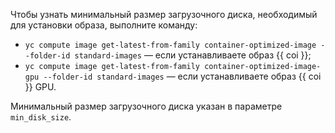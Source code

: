 Чтобы узнать минимальный размер загрузочного диска, необходимый для установки образа, выполните команду:
* `yc compute image get-latest-from-family container-optimized-image --folder-id standard-images` — если устанавливаете образ {{ coi }};
* `yc compute image get-latest-from-family container-optimized-image-gpu --folder-id standard-images` — если устанавливаете образ {{ coi }} GPU.

Минимальный размер загрузочного диска указан в параметре `min_disk_size`.
